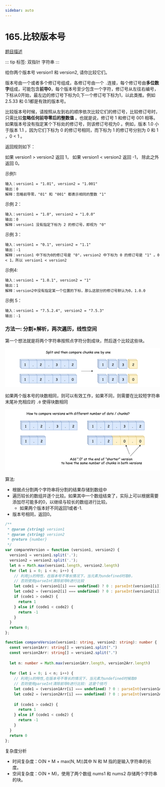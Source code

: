 ```yaml
---
sidebar: auto
---
```


# 165.比较版本号
[题目描述](https://leetcode-cn.com/problems/compare-version-numbers/)

::: tip
标签: 双指针 字符串
:::

给你两个版本号 version1 和 version2, 请你比较它们。

版本号由一个或者多个修订号组成，各修订号由一个 `.`连接，每个修订号由**多位数字**组成，可能包含**前导0**，每个版本号至少包含一个字符，修订号从左往右编号，下标从0开始，最左边的修订号下标为0,下一个修订号下标为1，以此类推。例如 2.5.33 和 0.1都是有效的版本号。

比较版本号时候，请按照从左到右的顺序依次比较它们的修订号，比较修订号时，只需比较**忽略任何前导零后的整数值** 。也就是说，修订号 1 和修订号 001 相等。如果版本号没有指定某个下标处的修订号，则该修订号视为0 。例如，版本 1.0 小于版本 1.1 ，因为它们下标为 0 的修订号相同，而下标为 1 的修订号分别为 0 和 1 ，0 < 1 。

返回规则如下：

如果 version1 > version2 返回 1，
如果 version1 < version2 返回 -1，
除此之外返回 0。

示例1:
```
输入：version1 = "1.01", version2 = "1.001"
输出：0
解释：忽略前导零，"01" 和 "001" 都表示相同的整数 "1"
```

示例 2：
```
输入：version1 = "1.0", version2 = "1.0.0"
输出：0
解释：version1 没有指定下标为 2 的修订号，即视为 "0"
```

示例 3：
```
输入：version1 = "0.1", version2 = "1.1"
输出：-1
解释：version1 中下标为0的修订号是 "0"，version2 中下标为 0 的修订号是 "1" 。0 < 1，所以 version1 < version2
```

示例4:
```
输入：version1 = "1.0.1", version2 = "1"
输出：1
解释：version2中没有指定某一个位置的下标，那么这部分的修订号默认为0，1.0.0
```

示例 5：
```
输入：version1 = "7.5.2.4", version2 = "7.5.3"
输出：-1
```

### 方法一: 分割+解析，两次遍历，线性空间

第一个想法就是将两个字符串按照点字符分割成块，然后逐个比较这些块。

![分割字符](./../../images/leetcode/165/01.png)

如果两个版本号的块数相同，则可以有效工作，如果不同，则需要在比较短字符串末尾补充相应的 `.0` 使得块数相同

![补充块数](./../../images/leetcode/165/02.png)

算法:
- 根据点分割两个字符串将分割的结果存储到数组中
- 遍历较长的数组并逐个比较。如果其中一个数组结束了，实际上可以根据需要添加尽可能多的0，以继续与较长的数组进行比较。
  - 如果两个版本好不同返回1或者-1.
- 版本号相同，返回0。

```js
/**
 * @param {string} version1
 * @param {string} version2
 * @return {number}
 */
var compareVersion = function (version1, version2) {
  version1 = version1.split('.');
  version2 = version2.split('.');
  let n = Math.max(version1.length, version2.length)
  for (let i = 0; i < n; i++) {
    // 利用js的特性，在版本号不等长情况下，当元素为undefined时取0，
    // 否则使用parseInt清除前导0进行比较
    let code1 = (version1[i] === undefined) ? 0 : parseInt(version1[i]);
    let code2 = (version2[i] === undefined) ? 0 : parseInt(version2[i]);
    if (code1 > code2) {
      return 1
    } else if (code1 < code2) {
      return -1
    }
  }
  return 0;
};
```

```ts
function compareVersion(version1: string, version2: string): number {
  const version1Arr: string[] = version1.split(".")
  const version2Arr: string[] = version2.split(".")

  let n: number = Math.max(version1Arr.length, version2Arr.length)

  for (let i = 0; i < n; i++) {
    // 利用js的特性,在版本号不等长的情况下，当元素为undefined时候取0
    // 否则使用parseInt清除前导0进行比较: 这是个技巧
    let code1 = (version1Arr[i] === undefined) ? 0 : parseInt(version1Arr[i]);
    let code2 = (version2Arr[i] === undefined) ? 0 : parseInt(version2Arr[i]);

    if (code1 > code2) {
      return 1
    } else if (code1 < code2) {
      return -1
    }
  }
  return 0
};
```

复杂度分析
- 时间复杂度：O(N + M + max(N, M))其中 N 和 M 指的是输入字符串的长度。
- 空间复杂度：O(N + M)，使用了两个数组 nums1 和 nums2 存储两个字符串的块。
